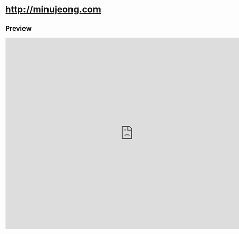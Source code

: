 # http://minujeong.com

## Preview ##

<iframe src="http://minujeong.com" frameborder="0" width="800" height="600"></iframe>
